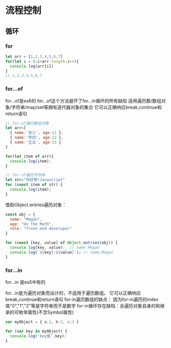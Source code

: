 # 流程控制
## 循环
### for
```js
let arr = [1,2,3,4,5,6,7]
for(let i = 0;i<arr.length;i++){
  console.log(arr[i])
}
// 1,2,3,4,5,6,7
```

### for...of
for...of是es6的
for...of这个方法避开了for...in循环的所有缺陷
适用遍历数/数组对象/字符串/map/set等拥有迭代器对象的集合
它可以正确响应break,continue和return语句
```js
// for-of遍历数组对象
let arr=[ 
  { name:'张三', age:11 },
  { name:'李四', age:12 },
  { name:'王五', age:13 }
]

for(let item of arr){
  console.log(item);
}

// for-of遍历字符串
let str="你好啊!Javascript"
for (const item of str) {
  console.log(item);
}
```

借助Object.entries遍历对象：
```js
const obj = {
  name: "Megan",
  age: "do the Math",
  role: "front-end developer"
}

for (const [key, value] of Object.entries(obj)) {
  console.log(key, value);  // name Megan
  console.log(`${key}:${value}`); // name:Megan
}
```

### for...in
for...in 是es5中有的

for...in是为遍历对象而设计的，不适用于遍历数组。
它可以正确响应break,continue和return语句
for-in遍历数组的缺点：
因为for-in遍历的index值"0","1","2"等是字符串而不是数字
for-in循环存在缺陷：会遍历对象自身的和继承的可枚举属性(不含Symbol属性)
```js
var myObject = { a:1, b:2, c:3 }

for (var key in myObject) {
  console.log('key值',key);
}
```